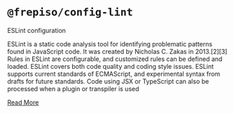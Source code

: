 # `@frepiso/config-lint`

ESLint configuration

ESLint is a static code analysis tool for identifying problematic patterns found in JavaScript code. It was created by Nicholas C. Zakas in 2013.[2][3] Rules in ESLint are configurable, and customized rules can be defined and loaded. ESLint covers both code quality and coding style issues. ESLint supports current standards of ECMAScript, and experimental syntax from drafts for future standards. Code using JSX or TypeScript can also be processed when a plugin or transpiler is used

[Read More](https://www.npmjs.com/package/eslint)
